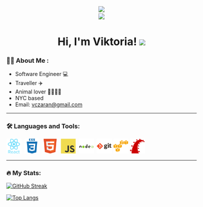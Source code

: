 <div id="header" align="center">
  <img src="https://media.giphy.com/media/k0ijJhqrUP4T2EvmJ1/giphy.gif" width="25%"/>
</div>

<div id="bagdes" align="center">
  <a href="https://www.linkedin.com/in/viktoria-czaran-4688ab284/">
    <img src="https://img.shields.io/badge/LinkedIn-blue?logo=linkedin&logoColor=white&style=for-the-badge" width="100px"/>
  </a>
</div>

<h1 align="center">
  Hi, I'm Viktoria!
  <img src="https://media.giphy.com/media/v1.Y2lkPTc5MGI3NjExeGJkZmNhejE5cjh4dzU5YTdsa2FtNWo3ZG50M2t2MGFlZ3o0aHUxYiZlcD12MV9pbnRlcm5hbF9naWZfYnlfaWQmY3Q9cw/hvRJCLFzcasrR4ia7z/giphy.gif" width="30px"/>
</h1>


### :woman_technologist: About Me :

  * Software Engineer 💻
  * Traveller ✈️
  * Animal lover 🐶🐱🐴🐰
  * NYC based
  * Email: vczaran@gmail.com



---



### 🛠️ Languages and Tools:

<div>
    <img src="https://github.com/devicons/devicon/blob/master/icons/react/react-original-wordmark.svg" title="React" alt="React" width="40" height="40"/>&nbsp;
      <img src="https://github.com/devicons/devicon/blob/master/icons/css3/css3-plain-wordmark.svg"  title="CSS3" alt="CSS" width="40" height="40"/>&nbsp;
  <img src="https://github.com/devicons/devicon/blob/master/icons/html5/html5-original.svg" title="HTML5" alt="HTML" width="40" height="40"/>&nbsp;
  <img src="https://github.com/devicons/devicon/blob/master/icons/javascript/javascript-original.svg" title="JavaScript" alt="JavaScript" width="40" height="40"/>&nbsp;
    <img src="https://github.com/devicons/devicon/blob/master/icons/nodejs/nodejs-original-wordmark.svg" title="NodeJS" alt="NodeJS" width="40" height="40"/>&nbsp;
      <img src="https://github.com/devicons/devicon/blob/master/icons/git/git-original-wordmark.svg" title="Git" alt="Git" width="40" height="40"/>
  <img src="https://github.com/devicons/devicon/blob/master/icons/amazonwebservices/amazonwebservices-original.svg" title="AWS" alt="AWS" width="40" height="40"/>
   <img src="https://github.com/devicons/devicon/blob/master/icons/rails/rails-plain.svg" title="Rails" alt="Rails" width="40" height="40"/>
</div>


---

### 🔥 My Stats:

[![GitHub Streak](http://github-readme-streak-stats.herokuapp.com?user=vczaran&theme=radical)](https://git.io/streak-stats)

[![Top Langs](https://github-readme-stats.vercel.app/api/top-langs/?username=vczaran)](https://github.com/anuraghazra/github-readme-stats)

    
<!---
vczaran/vczaran is a ✨ special ✨ repository because its `README.md` (this file) appears on your GitHub profile.
You can click the Preview link to take a look at your changes.
--->
